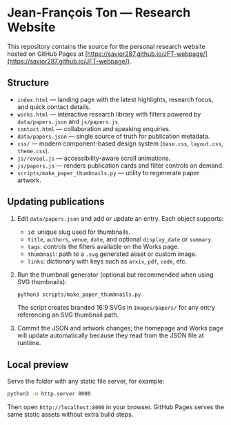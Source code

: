 # Jean-François Ton — Research Website

This repository contains the source for the personal research website hosted on GitHub Pages at [https://savior287.github.io/JFT-webpage/](https://savior287.github.io/JFT-webpage/).

## Structure

- `index.html` — landing page with the latest highlights, research focus, and quick contact details.
- `works.html` — interactive research library with filters powered by `data/papers.json` and `js/papers.js`.
- `contact.html` — collaboration and speaking enquiries.
- `data/papers.json` — single source of truth for publication metadata.
- `css/` — modern component-based design system (`base.css`, `layout.css`, `theme.css`).
- `js/reveal.js` — accessibility-aware scroll animations.
- `js/papers.js` — renders publication cards and filter controls on demand.
- `scripts/make_paper_thumbnails.py` — utility to regenerate paper artwork.

## Updating publications

1. Edit `data/papers.json` and add or update an entry. Each object supports:
   - `id`: unique slug used for thumbnails.
   - `title`, `authors`, `venue`, `date`, and optional `display_date` or `summary`.
   - `tags`: controls the filters available on the Works page.
   - `thumbnail`: path to a `.svg` generated asset or custom image.
   - `links`: dictionary with keys such as `arxiv`, `pdf`, `code`, etc.
2. Run the thumbnail generator (optional but recommended when using SVG thumbnails):

   ```bash
   python3 scripts/make_paper_thumbnails.py
   ```

   The script creates branded 16:9 SVGs in `Images/papers/` for any entry referencing an SVG thumbnail path.
3. Commit the JSON and artwork changes; the homepage and Works page will update automatically because they read from the JSON file at runtime.

## Local preview

Serve the folder with any static file server, for example:

```bash
python3 -m http.server 8000
```

Then open `http://localhost:8000` in your browser. GitHub Pages serves the same static assets without extra build steps.
